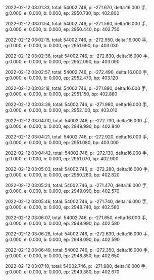 2022-02-12 03:01:33, total: 54002.746, p: -271.670, delta:16.000 手, g:0.000, e: 0.000, b: 0.000, ep: 2950.730, bp: 402.800

2022-02-12 03:01:54, total: 54002.746, p: -271.560, delta:16.000 手, g:0.000, e: 0.000, b: 0.000, ep: 2950.440, bp: 402.750

2022-02-12 03:02:15, total: 54002.746, p: -272.550, delta:16.000 手, g:0.000, e: 0.000, b: 0.000, ep: 2951.690, bp: 403.030

2022-02-12 03:02:36, total: 54002.746, p: -272.630, delta:16.000 手, g:0.000, e: 0.000, b: 0.000, ep: 2952.090, bp: 403.090

2022-02-12 03:02:57, total: 54002.746, p: -272.490, delta:16.000 手, g:0.000, e: 0.000, b: 0.000, ep: 2952.470, bp: 403.120

2022-02-12 03:03:18, total: 54002.746, p: -271.890, delta:16.000 手, g:0.000, e: 0.000, b: 0.000, ep: 2951.150, bp: 402.880

2022-02-12 03:03:39, total: 54002.746, p: -271.980, delta:16.000 手, g:0.000, e: 0.000, b: 0.000, ep: 2952.100, bp: 403.010

2022-02-12 03:04:00, total: 54002.746, p: -272.730, delta:16.000 手, g:0.000, e: 0.000, b: 0.000, ep: 2949.990, bp: 402.840

2022-02-12 03:04:21, total: 54002.746, p: -272.920, delta:16.000 手, g:0.000, e: 0.000, b: 0.000, ep: 2951.080, bp: 403.000

2022-02-12 03:04:42, total: 54002.746, p: -272.130, delta:16.000 手, g:0.000, e: 0.000, b: 0.000, ep: 2951.070, bp: 402.900

2022-02-12 03:05:03, total: 54002.746, p: -272.280, delta:16.000 手, g:0.000, e: 0.000, b: 0.000, ep: 2950.280, bp: 402.820

2022-02-12 03:05:24, total: 54002.746, p: -271.470, delta:16.000 手, g:0.000, e: 0.000, b: 0.000, ep: 2949.090, bp: 402.570

2022-02-12 03:05:46, total: 54002.746, p: -271.740, delta:16.000 手, g:0.000, e: 0.000, b: 0.000, ep: 2948.740, bp: 402.560

2022-02-12 03:06:07, total: 54002.746, p: -271.650, delta:16.000 手, g:0.000, e: 0.000, b: 0.000, ep: 2948.990, bp: 402.580

2022-02-12 03:06:28, total: 54002.746, p: -272.630, delta:16.000 手, g:0.000, e: 0.000, b: 0.000, ep: 2948.090, bp: 402.590

2022-02-12 03:06:49, total: 54002.746, p: -272.350, delta:16.000 手, g:0.000, e: 0.000, b: 0.000, ep: 2948.850, bp: 402.650

2022-02-12 03:07:10, total: 54002.746, p: -271.980, delta:16.000 手, g:0.000, e: 0.000, b: 0.000, ep: 2949.380, bp: 402.670